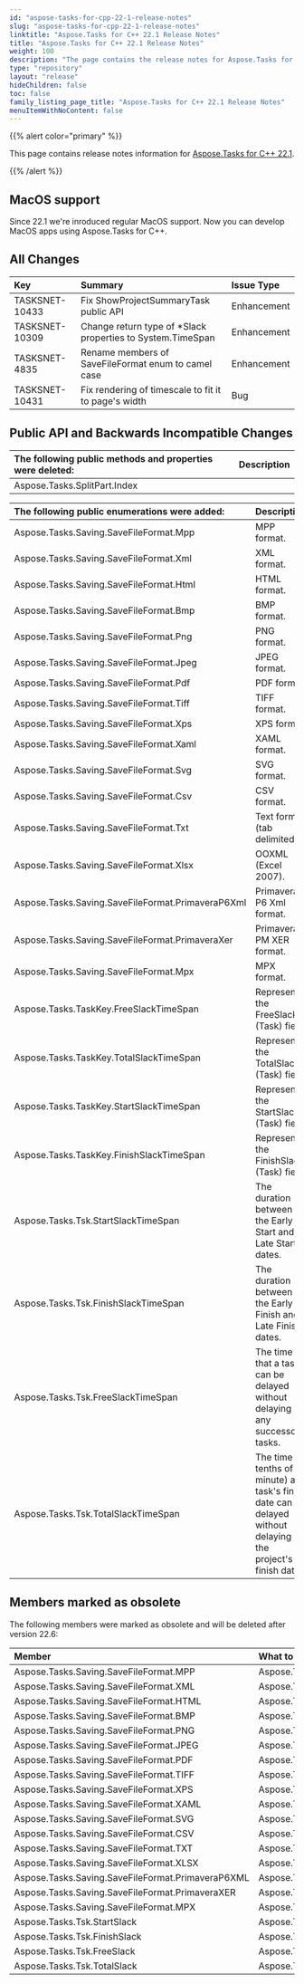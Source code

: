 ```yaml
---
id: "aspose-tasks-for-cpp-22-1-release-notes"
slug: "aspose-tasks-for-cpp-22-1-release-notes"
linktitle: "Aspose.Tasks for C++ 22.1 Release Notes"
title: "Aspose.Tasks for C++ 22.1 Release Notes"
weight: 100
description: "The page contains the release notes for Aspose.Tasks for C++ 22.1."
type: "repository"
layout: "release"
hideChildren: false
toc: false
family_listing_page_title: "Aspose.Tasks for C++ 22.1 Release Notes"
menuItemWithNoContent: false
---
```


{{% alert color="primary" %}} 

This page contains release notes information for [Aspose.Tasks for C++ 22.1](https://releases.aspose.com/tasks/cpp/new-releases/aspose.tasks-for-c---22.1/).

{{% /alert %}}

## **MacOS support**

Since 22.1 we're inroduced regular MacOS support. Now you can develop MacOS apps using Aspose.Tasks for C++.

## **All Changes**
|**Key**|**Summary**|**Issue Type**|
| :- | :- | :- |
| TASKSNET-10433 | Fix ShowProjectSummaryTask public API | Enhancement |
| TASKSNET-10309 | Change return type  of *Slack properties to System.TimeSpan | Enhancement |
| TASKSNET-4835 | Rename members of SaveFileFormat enum to camel case | Enhancement |
| TASKSNET-10431 | Fix rendering of timescale to fit it to page's width | Bug |

## **Public API and Backwards Incompatible Changes**
|**The following public methods and properties were deleted:**|**Description**|
| :- | :- |
| Aspose.Tasks.SplitPart.Index |  |

|**The following public enumerations were added:**|**Description**|
| :- | :- |
| Aspose.Tasks.Saving.SaveFileFormat.Mpp | MPP format. |
| Aspose.Tasks.Saving.SaveFileFormat.Xml | XML format. |
| Aspose.Tasks.Saving.SaveFileFormat.Html | HTML format. |
| Aspose.Tasks.Saving.SaveFileFormat.Bmp | BMP format. |
| Aspose.Tasks.Saving.SaveFileFormat.Png | PNG format. |
| Aspose.Tasks.Saving.SaveFileFormat.Jpeg | JPEG format. |
| Aspose.Tasks.Saving.SaveFileFormat.Pdf | PDF format. |
| Aspose.Tasks.Saving.SaveFileFormat.Tiff | TIFF format. |
| Aspose.Tasks.Saving.SaveFileFormat.Xps | XPS format. |
| Aspose.Tasks.Saving.SaveFileFormat.Xaml | XAML format. |
| Aspose.Tasks.Saving.SaveFileFormat.Svg | SVG format. |
| Aspose.Tasks.Saving.SaveFileFormat.Csv | CSV format. |
| Aspose.Tasks.Saving.SaveFileFormat.Txt | Text format (tab delimited). |
| Aspose.Tasks.Saving.SaveFileFormat.Xlsx | OOXML (Excel 2007). |
| Aspose.Tasks.Saving.SaveFileFormat.PrimaveraP6Xml | Primavera P6 Xml format. |
| Aspose.Tasks.Saving.SaveFileFormat.PrimaveraXer | Primavera PM XER format. |
| Aspose.Tasks.Saving.SaveFileFormat.Mpx | MPX format. |
| Aspose.Tasks.TaskKey.FreeSlackTimeSpan | Represents the FreeSlack (Task) field. |
| Aspose.Tasks.TaskKey.TotalSlackTimeSpan | Represents the TotalSlack (Task) field. |
| Aspose.Tasks.TaskKey.StartSlackTimeSpan | Represents the StartSlack (Task) field. |
| Aspose.Tasks.TaskKey.FinishSlackTimeSpan | Represents the FinishSlack (Task) field. |
| Aspose.Tasks.Tsk.StartSlackTimeSpan | The duration between the Early Start and Late Start dates. |
| Aspose.Tasks.Tsk.FinishSlackTimeSpan | The duration between the Early Finish and Late Finish dates. |
| Aspose.Tasks.Tsk.FreeSlackTimeSpan | The time that a task can be delayed without delaying any successor tasks. |
| Aspose.Tasks.Tsk.TotalSlackTimeSpan | The time (in tenths of a minute) a task's finish date can be delayed without delaying the project's finish date. |

## **Members marked as obsolete**

The following members were marked as obsolete and will be deleted after version 22.6:

|**Member**|**What to use instead (if applicable)**|
| :- | :- |
| Aspose.Tasks.Saving.SaveFileFormat.MPP | Aspose.Tasks.Saving.SaveFileFormat.Mpp |
| Aspose.Tasks.Saving.SaveFileFormat.XML | Aspose.Tasks.Saving.SaveFileFormat.Xml |
| Aspose.Tasks.Saving.SaveFileFormat.HTML | Aspose.Tasks.Saving.SaveFileFormat.Html |
| Aspose.Tasks.Saving.SaveFileFormat.BMP | Aspose.Tasks.Saving.SaveFileFormat.Bmp |
| Aspose.Tasks.Saving.SaveFileFormat.PNG | Aspose.Tasks.Saving.SaveFileFormat.Png |
| Aspose.Tasks.Saving.SaveFileFormat.JPEG | Aspose.Tasks.Saving.SaveFileFormat.Jpeg |
| Aspose.Tasks.Saving.SaveFileFormat.PDF | Aspose.Tasks.Saving.SaveFileFormat.Pdf |
| Aspose.Tasks.Saving.SaveFileFormat.TIFF | Aspose.Tasks.Saving.SaveFileFormat.Tiff |
| Aspose.Tasks.Saving.SaveFileFormat.XPS | Aspose.Tasks.Saving.SaveFileFormat.Xps |
| Aspose.Tasks.Saving.SaveFileFormat.XAML | Aspose.Tasks.Saving.SaveFileFormat.Xaml |
| Aspose.Tasks.Saving.SaveFileFormat.SVG | Aspose.Tasks.Saving.SaveFileFormat.Svg |
| Aspose.Tasks.Saving.SaveFileFormat.CSV | Aspose.Tasks.Saving.SaveFileFormat.Csv |
| Aspose.Tasks.Saving.SaveFileFormat.TXT | Aspose.Tasks.Saving.SaveFileFormat.Txt |
| Aspose.Tasks.Saving.SaveFileFormat.XLSX | Aspose.Tasks.Saving.SaveFileFormat.Xlsx |
| Aspose.Tasks.Saving.SaveFileFormat.PrimaveraP6XML | Aspose.Tasks.Saving.SaveFileFormat.PrimaveraP6Xml |
| Aspose.Tasks.Saving.SaveFileFormat.PrimaveraXER | Aspose.Tasks.Saving.SaveFileFormat.PrimaveraXer |
| Aspose.Tasks.Saving.SaveFileFormat.MPX | Aspose.Tasks.Saving.SaveFileFormat.Mpx |
| Aspose.Tasks.Tsk.StartSlack | Aspose.Tasks.Tsk.StartSlackTimeSpan |
| Aspose.Tasks.Tsk.FinishSlack | Aspose.Tasks.Tsk.FinishSlackTimeSpan |
| Aspose.Tasks.Tsk.FreeSlack | Aspose.Tasks.Tsk.FreeSlackTimeSpan |
| Aspose.Tasks.Tsk.TotalSlack | Aspose.Tasks.Tsk.TotalSlackTimeSpan |
